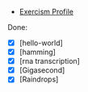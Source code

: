 - [Exercism Profile](http://exercism.io/kboygit)

Done:
- [x] [hello-world]
- [x] [hamming]
- [x] [rna transcription]
- [x] [Gigasecond]
- [x] [Raindrops]
